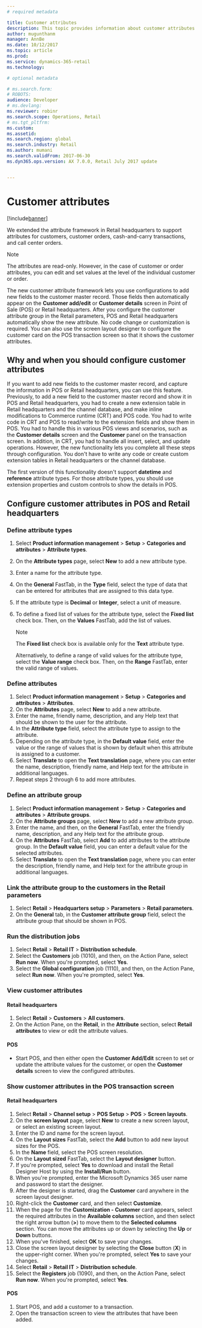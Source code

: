 ```yaml
---
# required metadata

title: Customer attributes
description: This topic provides information about customer attributes and explains how you can use configurations to add new fields to the customer master record.
author: mugunthanm 
manager: AnnBe
ms.date: 10/12/2017
ms.topic: article
ms.prod: 
ms.service: dynamics-365-retail
ms.technology: 

# optional metadata

# ms.search.form: 
# ROBOTS: 
audience: Developer
# ms.devlang: 
ms.reviewer: robinr
ms.search.scope: Operations, Retail 
# ms.tgt_pltfrm: 
ms.custom: 
ms.assetid: 
ms.search.region: global
ms.search.industry: Retail
ms.author: mumani
ms.search.validFrom: 2017-06-30 
ms.dyn365.ops.version: AX 7.0.0, Retail July 2017 update


---
```


# Customer attributes

[!include[banner](../../includes/banner.md)]

We extended the attribute framework in Retail headquarters to support attributes for customers, customer orders, cash-and-carry transactions, and call center orders.

> [!NOTE]
> The attributes are read-only. However, in the case of customer or order attributes, you can edit and set values at the level of the individual customer or order.

The new customer attribute framework lets you use configurations to add new fields to the customer master record. Those fields then automatically appear on the **Customer add/edit** or **Customer details** screen in Point of Sale (POS) or Retail headquarters. After you configure the customer attribute group in the Retail parameters, POS and Retail headquarters automatically show the new attribute. No code change or customization is required. You can also use the screen layout designer to configure the customer card on the POS transaction screen so that it shows the customer attributes.

## Why and when you should configure customer attributes

If you want to add new fields to the customer master record, and capture the information in POS or Retail headquarters, you can use this feature. Previously, to add a new field to the customer master record and show it in POS and Retail headquarters, you had to create a new extension table in Retail headquarters and the channel database, and make inline modifications to Commerce runtime (CRT) and POS code. You had to write code in CRT and POS to read/write to the extension fields and show them in POS. You had to handle this in various POS views and scenarios, such as the **Customer details** screen and the **Customer** panel on the transaction screen. In addition, in CRT, you had to handle all insert, select, and update operations. However, the new functionality lets you complete all these steps through configuration. You don't have to write any code or create custom extension tables in Retail headquarters or the channel database.

The first version of this functionality doesn't support **datetime** and **reference** attribute types. For those attribute types, you should use extension properties and custom controls to show the details in POS.

## Configure customer attributes in POS and Retail headquarters

### Define attribute types

1. Select **Product information management** > **Setup** &gt; **Categories and attributes** > **Attribute types**.
2. On the **Attribute types** page, select **New** to add a new attribute type.
3. Enter a name for the attribute type.
4. On the **General** FastTab, in the **Type** field, select the type of data that can be entered for attributes that are assigned to this data type.
5. If the attribute type is **Decimal** or **Integer**, select a unit of measure.
6. To define a fixed list of values for the attribute type, select the **Fixed list** check box. Then, on the **Values** FastTab, add the list of values.

    > [!NOTE]
    > The **Fixed list** check box is available only for the **Text** attribute type.

    Alternatively, to define a range of valid values for the attribute type, select the **Value range** check box. Then, on the **Range** FastTab, enter the valid range of values.

### Define attributes

1. Select **Product information management** > **Setup** > **Categories and attributes** > **Attributes**.
2. On the **Attributes** page, select **New** to add a new attribute.
3. Enter the name, friendly name, description, and any Help text that should be shown to the user for the attribute.
4. In the **Attribute type** field, select the attribute type to assign to the attribute.
5. Depending on the attribute type, in the **Default value** field, enter the value or the range of values that is shown by default when this attribute is assigned to a customer.
6. Select **Translate** to open the **Text translation** page, where you can enter the name, description, friendly name, and Help text for the attribute in additional languages.
7. Repeat steps 2 through 6 to add more attributes.

### Define an attribute group

1. Select **Product information management** > **Setup** > **Categories and attributes** > **Attribute groups**.
2. On the **Attribute groups** page, select **New** to add a new attribute group.
3. Enter the name, and then, on the **General** FastTab, enter the friendly name, description, and any Help text for the attribute group.
4. On the **Attributes** FastTab, select **Add** to add attributes to the attribute group. In the **Default value** field, you can enter a default value for the selected attributes.
5. Select **Translate** to open the **Text translation** page, where you can enter the description, friendly name, and Help text for the attribute group in additional languages.

### Link the attribute group to the customers in the Retail parameters

1. Select **Retail** > **Headquarters setup** > **Parameters** > **Retail parameters**.
2. On the **General** tab, in the **Customer attribute group** field, select the attribute group that should be shown in POS.

### Run the distribution jobs

1. Select **Retail** > **Retail IT** > **Distribution schedule**.
2. Select the **Customers** job (1010), and then, on the Action Pane, select **Run now**. When you're prompted, select **Yes**.
3. Select the **Global configuration** job (1110), and then, on the Action Pane, select **Run now**. When you're prompted, select **Yes**.

### View customer attributes

#### Retail headquarters

1. Select **Retail** > **Customers** > **All customers**.
2. On the Action Pane, on the **Retail**, in the **Attribute** section, select **Retail attributes** to view or edit the attribute values.

#### POS

- Start POS, and then either open the **Customer Add/Edit** screen to set or update the attribute values for the customer, or open the **Customer details** screen to view the configured attributes.

### Show customer attributes in the POS transaction screen

#### Retail headquarters

1. Select **Retail** > **Channel setup** > **POS Setup** > **POS** > **Screen layouts**.
2. On the **screen layout** page, select **New** to create a new screen layout, or select an existing screen layout.
3. Enter the ID and name for the screen layout.
4. On the **Layout sizes** FastTab, select the **Add** button to add new layout sizes for the POS.
5. In the **Name** field, select the POS screen resolution.
6. On the **Layout sized** FastTab, select the **Layout designer** button.
7. If you're prompted, select **Yes** to download and install the Retail Designer Host by using the **Install/Run** button.
8. When you're prompted, enter the Microsoft Dynamics 365 user name and password to start the designer.
9. After the designer is started, drag the **Customer** card anywhere in the screen layout designer.
10. Right-click the **Customer** card, and then select **Customize**.
11. When the page for the **Customization - Customer** card appears, select the required attributes in the **Available columns** section, and then select the right arrow button (**>**) to move them to the **Selected columns** section. You can move the attributes up or down by selecting the **Up** or **Down** buttons.
12. When you've finished, select **OK** to save your changes.
13. Close the screen layout designer by selecting the **Close** button (**X**) in the upper-right corner. When you're prompted, select **Yes** to save your changes.
14. Select **Retail** &gt; **Retail IT** &gt; **Distribution schedule**.
15. Select the **Registers** job (1090), and then, on the Action Pane, select **Run now**. When you're prompted, select **Yes**.

#### POS

1. Start POS, and add a customer to a transaction.
2. Open the transaction screen to view the attributes that have been added.
